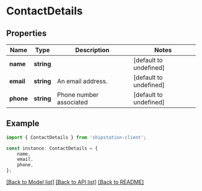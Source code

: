 # ContactDetails


## Properties

Name | Type | Description | Notes
------------ | ------------- | ------------- | -------------
**name** | **string** |  | [default to undefined]
**email** | **string** | An email address. | [default to undefined]
**phone** | **string** | Phone number associated | [default to undefined]

## Example

```typescript
import { ContactDetails } from 'shipstation-client';

const instance: ContactDetails = {
    name,
    email,
    phone,
};
```

[[Back to Model list]](../README.md#documentation-for-models) [[Back to API list]](../README.md#documentation-for-api-endpoints) [[Back to README]](../README.md)
